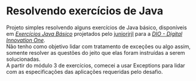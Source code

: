 # Resolvendo exercícios de Java

Projeto simples resolvendo alguns exercícios de Java básico, disponíveis em *[Exercícios Java Básico](https://github.com/digitalinnovationone/exercicios-java-basico)* projetados pelo [juniorjrjl](https://github.com/juniorjrjl) para a *[DIO - Digital Innovation One](https://www.dio.me/)*.  
Não tenho como objetivo lidar com tratamento de exceções ou algo assim, somente resolver as questões do jeito que elas foram instruídas a serem solucionadas.  
A partir do módulo 3 de exercícios, comecei a usar Exceptions para lidar com as especificações das aplicações requeridas pelo desafio.